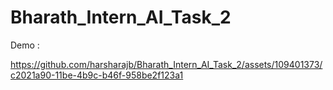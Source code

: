 # Bharath_Intern_AI_Task_2

Demo :

https://github.com/harsharajb/Bharath_Intern_AI_Task_2/assets/109401373/c2021a90-11be-4b9c-b46f-958be2f123a1

